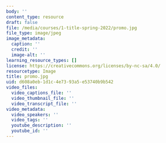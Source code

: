 ```yaml
---
body: ''
content_type: resource
draft: false
file: /media/courses/1-title-spring-2022/promo.jpg
file_type: image/jpeg
image_metadata:
  caption: ''
  credit: ''
  image-alt: ''
learning_resource_types: []
license: https://creativecommons.org/licenses/by-nc-sa/4.0/
resourcetype: Image
title: promo.jpg
uid: d608a0eb-1d1c-4e73-93a5-e53740b9b542
video_files:
  video_captions_file: ''
  video_thumbnail_file: ''
  video_transcript_file: ''
video_metadata:
  video_speakers: ''
  video_tags: ''
  youtube_description: ''
  youtube_id: ''
---
```

